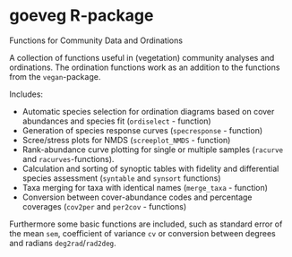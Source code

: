 # goeveg R-package
Functions for Community Data and Ordinations

A collection of functions useful in (vegetation) community analyses and ordinations. The ordination functions work as an addition to the functions from the `vegan`-package. 

Includes:
* Automatic species selection for ordination diagrams based on cover abundances and species fit (`ordiselect` - function)
* Generation of species response curves (`specresponse` - function)
* Scree/stress plots for NMDS (`screeplot_NMDS` - function)
* Rank-abundance curve plotting for single or multiple samples (`racurve` and `racurves`-functions).
* Calculation and sorting of synoptic tables with fidelity and differential species assessment (`syntable` and `synsort` functions)
* Taxa merging for taxa with identical names (`merge_taxa` - function)
* Conversion between cover-abundance codes and percentage coverages (`cov2per` and `per2cov` - functions)


Furthermore some basic functions are included, such as standard error of the mean `sem`, coefficient of variance `cv` or conversion between degrees and radians `deg2rad`/`rad2deg`.

